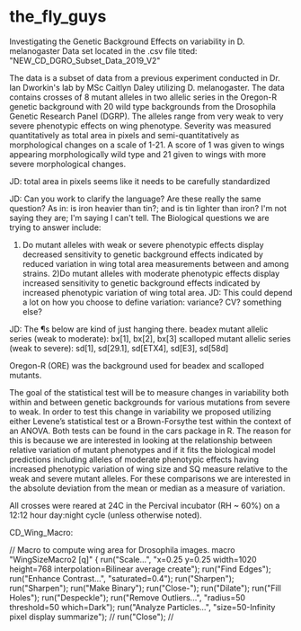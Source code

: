 # the_fly_guys
Investigating the Genetic Background Effects on variability in D. melanogaster 
Data set located in the .csv file tited: "NEW_CD_DGRO_Subset_Data_2019_V2"

The data is a subset of data from a previous experiment conducted in Dr. Ian Dworkin's lab by MSc Caitlyn Daley utilizing D. melanogaster. The data contains crosses of 8 mutant alleles in two allelic series in the Oregon-R genetic background with 20 wild type backgrounds from the Drosophila Genetic Research Panel (DGRP). The alleles range from very weak to very severe phenotypic effects on wing phenotype. Severity was measured quantitatively as total area in pixels and semi-quantitatively as morphological changes on a scale of 1-21. A score of 1 was given to wings appearing morphologically wild type and 21 given to wings with more severe morphological changes.

JD: total area in pixels seems like it needs to be carefully standardized

JD: Can you work to clarify the language? Are these really the same question? As in: is iron heavier than tin?; and is tin lighter than iron? I'm not saying they are; I'm saying I can't tell.
The Biological questions we are trying to answer include:
1) Do mutant alleles with weak or severe phenotypic effects display decreased sensitivity to genetic background effects
indicated by reduced variation in wing total area measurements between and among strains.
2)Do mutant alleles with moderate phenotypic effects display increased sensitivity to genetic background effects
indicated by increased phenotypic variation of wing total area.
JD: This could depend a lot on how you choose to define variation: variance? CV? something else?

JD: The ¶s below are kind of just hanging there.
beadex mutant allelic series (weak to moderate): bx[1], bx[2], bx[3]
scalloped mutant allelic series (weak to severe): sd[1], sd[29.1], sd[ETX4], sd[E3], sd[58d]

Oregon-R (ORE) was the background used for beadex and scalloped mutants.

The goal of the statistical test will be to measure changes in variability both within and between genetic backgrounds 
for various mutations from severe to weak. In order to test this change in variability we proposed utilizing either 
Levene’s statistical test or a Brown-Forsythe test within the context of an ANOVA. Both tests can be found in the cars 
package in R. The reason for this is because we are interested in looking at the relationship between relative variation
of mutant phenotypes and if it fits the biological model predictions including alleles of moderate phenotypic effects 
having increased phenotypic variation of wing size and SQ measure relative to the weak and severe mutant alleles. For 
these comparisons we are interested in the absolute deviation from the mean or median as a measure of variation.

All crosses were reared at 24C in the Percival incubator (RH ~ 60%) on a 12:12 hour day:night cycle (unless otherwise noted).

CD_Wing_Macro:

// Macro to compute wing area for Drosophila images. macro "WingSizeMacro2 [q]" { run("Scale...", "x=0.25 y=0.25 width=1020 height=768 interpolation=Bilinear average create"); run("Find Edges"); run("Enhance Contrast...", "saturated=0.4"); run("Sharpen"); run("Sharpen"); run("Make Binary"); run("Close-"); run("Dilate"); run("Fill Holes"); run("Despeckle"); run("Remove Outliers...", "radius=50 threshold=50 which=Dark"); run("Analyze Particles...", "size=50-Infinity pixel display summarize"); // run("Close"); //
